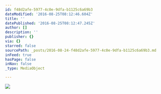 ```yaml
---
id: f48d2afe-5977-4c0e-9dfa-b1125c6a69b3
dateModified: '2016-08-25T08:12:46.604Z'
title: ''
datePublished: '2016-08-25T08:12:47.245Z'
author: []
description: ''
publisher: {}
via: {}
starred: false
sourcePath: _posts/2016-08-24-f48d2afe-5977-4c0e-9dfa-b1125c6a69b3.md
inFeed: true
hasPage: false
inNav: false
_type: MediaObject

---
```

![](https://the-grid-user-content.s3-us-west-2.amazonaws.com/5ec95151-639b-4d6c-8e29-547e100ecac7.jpg)